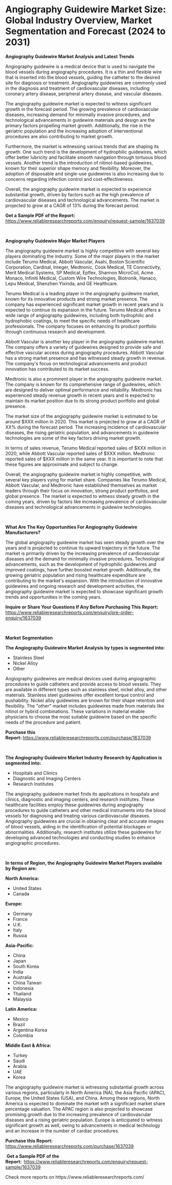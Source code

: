 <p><h1>Angiography Guidewire Market Size: Global Industry Overview, Market Segmentation and Forecast (2024 to 2031)</h1></p><p><strong>Angiography Guidewire Market Analysis and Latest Trends</strong></p>
<p><p>Angiography guidewire is a medical device that is used to navigate the blood vessels during angiography procedures. It is a thin and flexible wire that is inserted into the blood vessels, guiding the catheter to the desired site for diagnosis or treatment. Angiography guidewires are commonly used in the diagnosis and treatment of cardiovascular diseases, including coronary artery disease, peripheral artery disease, and vascular diseases.</p><p>The angiography guidewire market is expected to witness significant growth in the forecast period. The growing prevalence of cardiovascular diseases, increasing demand for minimally invasive procedures, and technological advancements in guidewire materials and design are the primary factors propelling market growth. Additionally, the rise in the geriatric population and the increasing adoption of interventional procedures are also contributing to market growth.</p><p>Furthermore, the market is witnessing various trends that are shaping its growth. One such trend is the development of hydrophilic guidewires, which offer better lubricity and facilitate smooth navigation through tortuous blood vessels. Another trend is the introduction of nitinol-based guidewires, known for their superior shape memory and flexibility. Moreover, the adoption of disposable and single-use guidewires is also increasing due to concerns regarding infection control and cost-effectiveness.</p><p>Overall, the angiography guidewire market is expected to experience substantial growth, driven by factors such as the high prevalence of cardiovascular diseases and technological advancements. The market is projected to grow at a CAGR of 13% during the forecast period.</p></p>
<p><strong>Get a Sample PDF of the Report:&nbsp;</strong> <a href="https://www.reliableresearchreports.com/enquiry/request-sample/1637039">https://www.reliableresearchreports.com/enquiry/request-sample/1637039</a></p>
<p>&nbsp;</p>
<p><strong>Angiography Guidewire Major Market Players</strong></p>
<p><p>The angiography guidewire market is highly competitive with several key players dominating the industry. Some of the major players in the market include Terumo Medical, Abbott Vascular, Asahi, Boston Scientific Corporation, Cardinal, Integer, Medtronic, Cook Medical, TE Connectivity, Merit Medical Systems, SP Medical, Epflex, Shannon MicroCoil, Acme Monaco, Infiniti Medical, Custom Wire Technologies, Biotronik, Hanaco, Lepu Meidcal, Shenzhen Yixinda, and GE Healthcare.</p><p>Terumo Medical is a leading player in the angiography guidewire market, known for its innovative products and strong market presence. The company has experienced significant market growth in recent years and is expected to continue its expansion in the future. Terumo Medical offers a wide range of angiography guidewires, including both hydrophilic and hydrophobic coatings, to meet the specific needs of healthcare professionals. The company focuses on enhancing its product portfolio through continuous research and development.</p><p>Abbott Vascular is another key player in the angiography guidewire market. The company offers a variety of guidewires designed to provide safe and effective vascular access during angiography procedures. Abbott Vascular has a strong market presence and has witnessed steady growth in revenue. The company's focus on technological advancements and product innovation has contributed to its market success.</p><p>Medtronic is also a prominent player in the angiography guidewire market. The company is known for its comprehensive range of guidewires, which are designed to deliver optimal performance and reliability. Medtronic has experienced steady revenue growth in recent years and is expected to maintain its market position due to its strong product portfolio and global presence.</p><p>The market size of the angiography guidewire market is estimated to be around $XXX million in 2020. This market is projected to grow at a CAGR of XX% during the forecast period. The increasing incidence of cardiovascular diseases, the rising geriatric population, and advancements in guidewire technologies are some of the key factors driving market growth.</p><p>In terms of sales revenue, Terumo Medical reported sales of $XXX million in 2020, while Abbott Vascular reported sales of $XXX million. Medtronic reported sales of $XXX million in the same year. It is important to note that these figures are approximate and subject to change.</p><p>Overall, the angiography guidewire market is highly competitive, with several key players vying for market share. Companies like Terumo Medical, Abbott Vascular, and Medtronic have established themselves as market leaders through their focus on innovation, strong product portfolios, and global presence. The market is expected to witness steady growth in the coming years, driven by factors like increasing prevalence of cardiovascular diseases and technological advancements in guidewire technologies.</p></p>
<p>&nbsp;</p>
<p><strong>What Are The Key Opportunities For Angiography Guidewire Manufacturers?</strong></p>
<p><p>The global angiography guidewire market has seen steady growth over the years and is projected to continue its upward trajectory in the future. The market is primarily driven by the increasing prevalence of cardiovascular diseases and the demand for minimally invasive procedures. Technological advancements, such as the development of hydrophilic guidewires and improved coatings, have further boosted market growth. Additionally, the growing geriatric population and rising healthcare expenditure are contributing to the market's expansion. With the introduction of innovative guidewires and ongoing research and development activities, the angiography guidewire market is expected to showcase significant growth trends and opportunities in the coming years.</p></p>
<p><strong>Inquire or Share Your Questions If Any Before Purchasing This Report:</strong> <a href="https://www.reliableresearchreports.com/enquiry/pre-order-enquiry/1637039">https://www.reliableresearchreports.com/enquiry/pre-order-enquiry/1637039</a></p>
<p>&nbsp;</p>
<p><strong>Market Segmentation</strong></p>
<p><strong>The Angiography Guidewire Market Analysis by types is segmented into:</strong></p>
<p><ul><li>Stainless Steel</li><li>Nickel Alloy</li><li>Other</li></ul></p>
<p><p>Angiography guidewires are medical devices used during angiographic procedures to guide catheters and provide access to blood vessels. They are available in different types such as stainless steel, nickel alloy, and other materials. Stainless steel guidewires offer excellent torque control and pushability. Nickel alloy guidewires are known for their shape retention and flexibility. The "other" market includes guidewires made from materials like nitinol or hybrid combinations. These variations in material enable physicians to choose the most suitable guidewire based on the specific needs of the procedure and patient.</p></p>
<p><strong>Purchase this Report:&nbsp;</strong><a href="https://www.reliableresearchreports.com/purchase/1637039">https://www.reliableresearchreports.com/purchase/1637039</a></p>
<p>&nbsp;</p>
<p><strong>The Angiography Guidewire Market Industry Research by Application is segmented into:</strong></p>
<p><ul><li>Hospitals and Clinics</li><li>Diagnostic and Imaging Centers</li><li>Research Institutes</li></ul></p>
<p><p>The angiography guidewire market finds its applications in hospitals and clinics, diagnostic and imaging centers, and research institutes. These healthcare facilities employ these guidewires during angiography procedures to guide catheters and other medical instruments into the blood vessels for diagnosing and treating various cardiovascular diseases. Angiography guidewires are crucial in obtaining clear and accurate images of blood vessels, aiding in the identification of potential blockages or abnormalities. Additionally, research institutes utilize these guidewires for developing advanced technologies and conducting studies to enhance angiographic procedures.</p></p>
<p>&nbsp;</p>
<p><strong>In terms of Region, the Angiography Guidewire Market Players available by Region are:</strong></p>
<p>
    <p> <strong> North America: </strong>
        <ul>
            <li>United States</li>
            <li>Canada</li>
        </ul>
        </p> 
    <p> <strong> Europe: </strong>
        <ul>
            <li>Germany</li>
            <li>France</li>
            <li>U.K.</li>
            <li>Italy</li>
            <li>Russia</li>
        </ul>
        </p> 
    <p> <strong> Asia-Pacific: </strong>
        <ul>
            <li>China</li>
            <li>Japan</li>
            <li>South Korea</li>
            <li>India</li>
            <li>Australia</li>
            <li>China Taiwan</li>
            <li>Indonesia</li>
            <li>Thailand</li>
            <li>Malaysia</li>
        </ul>
        </p> 
    <p> <strong> Latin America: </strong>
        <ul>
            <li>Mexico</li>
            <li>Brazil</li>
            <li>Argentina Korea</li>
            <li>Colombia</li>
        </ul>
        </p> 
    <p> <strong> Middle East & Africa: </strong>
        <ul>
            <li>Turkey</li>
            <li>Saudi</li>
            <li>Arabia</li>
            <li>UAE</li>
            <li>Korea</li>
        </ul>
    </p>
    </p>
<p><p>The angiography guidewire market is witnessing substantial growth across various regions, particularly in North America (NA), the Asia Pacific (APAC), Europe, the United States (USA), and China. Among these regions, North America is expected to dominate the market with a significant market share percentage valuation. The APAC region is also projected to showcase promising growth due to the increasing prevalence of cardiovascular diseases and a rising geriatric population. Europe is anticipated to witness significant growth as well, owing to advancements in medical technology and an increase in the number of cardiac procedures.</p></p>
<p><strong>Purchase this Report: </strong><a href="https://www.reliableresearchreports.com/purchase/1637039">https://www.reliableresearchreports.com/purchase/1637039</a></p>
<p>&nbsp;<strong>Get a Sample PDF of the Report:&nbsp;&nbsp;</strong><a href="https://www.reliableresearchreports.com/enquiry/request-sample/1637039">https://www.reliableresearchreports.com/enquiry/request-sample/1637039</a></p>
<p><strong></strong></p>
<p>Check more reports on https://www.reliableresearchreports.com/</p>